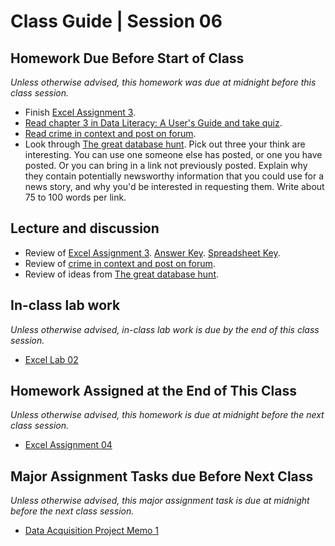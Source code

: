 # Class Guide | Session 06

## Homework Due Before Start of Class
*Unless otherwise advised, this homework was due at midnight before this class session.*

* Finish [Excel Assignment 3](../05/05-Homework-Assigned/A-excel-assignment-3.md).
* [Read chapter 3 in Data Literacy: A User's Guide and take quiz](../05/05-Homework-Assigned/B-data-literacy-reading-quiz-ch-3.md).
* [Read crime in context and post on forum](../05/05-Homework-Assigned/C-crime-in-context-discussion.md).
* Look through [The great database hunt](../05/05-In-Class-Lab/05-database-hunt.md).  Pick out three your think are interesting. You can use one someone else has posted, or one you have posted.  Or you can bring in a link not previously posted. Explain why they contain potentially newsworthy information that you could use for a news story, and why you'd be interested in requesting them. Write about 75 to 100 words per link.

## Lecture and discussion

* Review of [Excel Assignment 3](../05/05-Homework-Assigned/A-excel-assignment-3.md). [Answer Key](../05/05-Homework-Assigned/A-excel-assignment-3-key.md). [Spreadsheet Key](../05/05-Homework-Assigned/data/2016_2012_presidential_maryland-key.xlsx).
* Review of [crime in context and post on forum](../05/05-Homework-Assigned/C-crime-in-context-discussion.md).
* Review of ideas from [The great database hunt](../05/05-In-Class-Lab/05-database-hunt.md).

## In-class lab work
*Unless otherwise advised, in-class lab work is due by the end of this class session.*   

* [Excel Lab 02](06-In-Class-Lab/06-Excel-Lab-02.md)

## Homework Assigned at the End of This Class
*Unless otherwise advised, this homework is due at midnight before the next class session.*   

* [Excel Assignment 04](06-Homework-Assigned/A-excel-assignment-4.md)

## Major Assignment Tasks due Before Next Class
*Unless otherwise advised, this major assignment task is due at midnight before the next class session.*   

* [Data Acquisition Project Memo 1](../../major-assignments/data-acquisition-project/readme.md)
